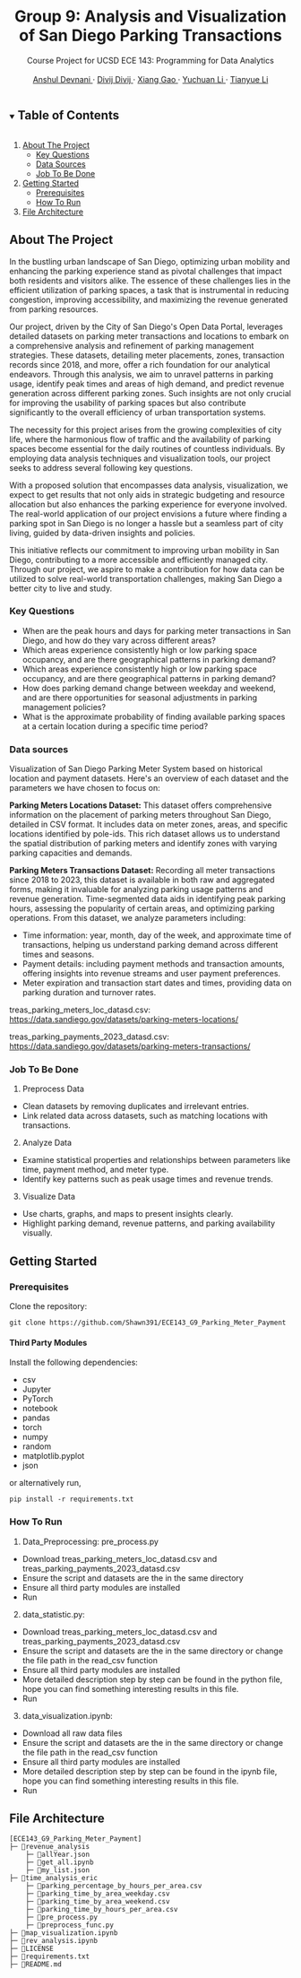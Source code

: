 <!------------------------------------------ TITLE BLOCK --------------------------------------------------------------->
<h1 align="center"> Group 9: Analysis and Visualization of San Diego Parking Transactions </h1>

<p align="center">
    Course Project for UCSD ECE 143: Programming for Data Analytics
    <br /> <br />
    <a href="https://github.com/anshuldevnani"> Anshul Devnani </a>
    ·
    <a href="https://github.com/kdivij"> Divij Divij </a>
    ·
    <a href="https://github.com/Shawn391"> Xiang Gao </a>
    ·
    <a href="https://github.com/nolanlyc"> Yuchuan Li </a>
    ·
    <a href="https://github.com/GreatSnoopyMe"> Tianyue Li </a>
</p>


<!------------------------------------------ TABLE OF CONTENTS ---------------------------------------------------------->
<details open="open">
  <summary><h2 style="display: inline-block"> Table of Contents </h2></summary>
  <ol>
    <li>
      <a href="#about-the-project"> About The Project </a>
      <ul>
        <li><a href="#key-questions"> Key Questions </a></li>
        <li><a href="#data-sources"> Data Sources </a></li>
        <li><a href="#job-to-be-done"> Job To Be Done </a></li>
      </ul>
    </li>
    <li>
      <a href="#getting-started"> Getting Started </a>
      <ul>
        <li><a href="#prerequisites"> Prerequisites </a></li>
        <li><a href="#how-to-run"> How To Run </a></li>
      </ul>
    </li>
    <li><a href="#file-architecture"> File Architecture </a></li>
  </ol>
</details>

<!------------------------------------------ About The Project ---------------------------------------------------------->
## About The Project
In the bustling urban landscape of San Diego, optimizing urban mobility and enhancing the parking experience stand as pivotal challenges that impact both residents and visitors alike. The essence of these challenges lies in the efficient utilization of parking spaces, a task that is instrumental in reducing congestion, improving accessibility, and maximizing the revenue generated from parking resources.

Our project, driven by the City of San Diego's Open Data Portal, leverages detailed datasets on parking meter transactions and locations to embark on a comprehensive analysis and refinement of parking management strategies. These datasets, detailing meter placements, zones, transaction records since 2018, and more, offer a rich foundation for our analytical endeavors. Through this analysis, we aim to unravel patterns in parking usage, identify peak times and areas of high demand, and predict revenue generation across different parking zones. Such insights are not only crucial for improving the usability of parking spaces but also contribute significantly to the overall efficiency of urban transportation systems.

The necessity for this project arises from the growing complexities of city life, where the harmonious flow of traffic and the availability of parking spaces become essential for the daily routines of countless individuals. By employing data analysis techniques and visualization tools, our project seeks to address several following key questions.

With a proposed solution that encompasses data analysis, visualization, we expect to get results that not only aids in strategic budgeting and resource allocation but also enhances the parking experience for everyone involved. The real-world application of our project envisions a future where finding a parking spot in San Diego is no longer a hassle but a seamless part of city living, guided by data-driven insights and policies.

This initiative reflects our commitment to improving urban mobility in San Diego, contributing to a more accessible and efficiently managed city. Through our project, we aspire to make a contribution for how data can be utilized to solve real-world transportation challenges, making San Diego a better city to live and study.

### Key Questions 
* When are the peak hours and days for parking meter transactions in San Diego, and how do they vary across different areas?
* Which areas experience consistently high or low parking space occupancy, and are there geographical patterns in parking demand?
* Which areas experience consistently high or low parking space occupancy, and are there geographical patterns in parking demand?
* How does parking demand change between weekday and weekend, and are there opportunities for seasonal adjustments in parking management policies?
* What is the approximate probability of finding available parking spaces at a certain location during a specific time period?

### Data sources
Visualization of San Diego Parking Meter System based on historical location and payment datasets.
Here's an overview of each dataset and the parameters we have chosen to focus on:

**Parking Meters Locations Dataset:** This dataset offers comprehensive information on the placement of parking meters throughout San Diego, detailed in CSV format. It includes data on meter zones, areas, and specific locations identified by pole-ids. This rich dataset allows us to understand the spatial distribution of parking meters and identify zones with varying parking capacities and demands.

**Parking Meters Transactions Dataset:** Recording all meter transactions since 2018 to 2023, this dataset is available in both raw and aggregated forms, making it invaluable for analyzing parking usage patterns and revenue generation. Time-segmented data aids in identifying peak parking hours, assessing the popularity of certain areas, and optimizing parking operations. From this dataset, we analyze parameters including:

* Time information: year, month, day of the week, and approximate time of transactions, helping us understand parking demand across different times and seasons.
* Payment details: including payment methods and transaction amounts, offering insights into revenue streams and user payment preferences.
* Meter expiration and transaction start dates and times, providing data on parking duration and turnover rates.

treas_parking_meters_loc_datasd.csv: 	https://data.sandiego.gov/datasets/parking-meters-locations/

treas_parking_payments_2023_datasd.csv: https://data.sandiego.gov/datasets/parking-meters-transactions/

### Job To Be Done
1. Preprocess Data
* Clean datasets by removing duplicates and irrelevant entries.
* Link related data across datasets, such as matching locations with transactions.
2. Analyze Data
* Examine statistical properties and relationships between parameters like time, payment method, and meter type.
* Identify key patterns such as peak usage times and revenue trends.
3. Visualize Data
* Use charts, graphs, and maps to present insights clearly.
* Highlight parking demand, revenue patterns, and parking availability visually.


<!------------------------------------------ Getting Started ---------------------------------------------------------->
## Getting Started
### Prerequisites
Clone the repository:
```
git clone https://github.com/Shawn391/ECE143_G9_Parking_Meter_Payment
```
#### Third Party Modules
Install the following dependencies:
* csv
* Jupyter
* PyTorch
* notebook
* pandas
* torch  
* numpy   
* random  
* matplotlib.pyplot
* json

or alternatively run,
```
pip install -r requirements.txt
```
### How To Run

1. Data_Preprocessing: pre_process.py
* Download treas_parking_meters_loc_datasd.csv and treas_parking_payments_2023_datasd.csv
* Ensure the script and datasets are the in the same directory
* Ensure all third party modules are installed
* Run
2. data_statistic.py:
* Download treas_parking_meters_loc_datasd.csv and treas_parking_payments_2023_datasd.csv
* Ensure the script and datasets are the in the same directory or change the file path in the read_csv function
* Ensure all third party modules are installed
* More detailed description step by step can be found in the python file, hope you can find something interesting results in this file.
* Run
3. data_visualization.ipynb:
* Download all raw data files
* Ensure the script and datasets are the in the same directory or change the file path in the read_csv function
* Ensure all third party modules are installed
* More detailed description step by step can be found in the ipynb file, hope you can find something interesting results in this file.
* Run


<!------------------------------------------ File Architecture  ---------------------------------------------------------->
## File Architecture
```
[ECE143_G9_Parking_Meter_Payment]
├─ 📁revenue_analysis
    ├─ 📄allYear.json
    ├─ 📄get_all.ipynb
    ├─ 📄my_list.json
├─ 📁time_analysis_eric
    ├─ 📄parking_percentage_by_hours_per_area.csv
    ├─ 📄parking_time_by_area_weekday.csv
    ├─ 📄parking_time_by_area_weekend.csv
    ├─ 📄parking_time_by_hours_per_area.csv
    ├─ 📄pre_process.py
    ├─ 📄preprocess_func.py
├─ 📄map_visualization.ipynb
├─ 📄rev_analysis.ipynb
├─ 📄LICENSE
├─ 📄requirements.txt
├─ 📄README.md
```
